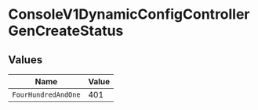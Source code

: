 # ConsoleV1DynamicConfigControllerGenCreateStatus


## Values

| Name                | Value               |
| ------------------- | ------------------- |
| `FourHundredAndOne` | 401                 |